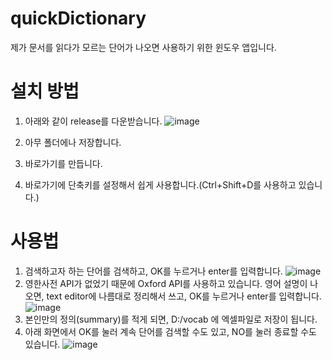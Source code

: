 # quickDictionary

제가 문서를 읽다가 모르는 단어가 나오면 사용하기 위한 윈도우 앱입니다.

# 설치 방법

1. 아래와 같이 release를 다운받습니다.
![image](https://user-images.githubusercontent.com/95571735/160338766-53631501-814d-4c10-881a-482aee10c72c.png)

2. 아무 폴더에나 저장합니다.
3. 바로가기를 만듭니다.
4. 바로가기에 단축키를 설정해서 쉽게 사용합니다.(Ctrl+Shift+D를 사용하고 있습니다.)

# 사용법
1. 검색하고자 하는 단어를 검색하고, OK를 누르거나 enter를 입력합니다.
![image](https://user-images.githubusercontent.com/95571735/160339020-6009bbec-56c8-43ae-a57b-f783f216aeb9.png)
2. 영한사전 API가 없었기 때문에 Oxford API를 사용하고 있습니다. 영어 설명이 나오면, text editor에 나름대로 정리해서 쓰고, OK를 누르거나 enter를 입력합니다.
![image](https://user-images.githubusercontent.com/95571735/160339132-3df98ca6-2358-4f7d-992e-b8b12b081855.png)
3. 본인만의 정의(summary)를 적게 되면, D:/vocab 에 엑셀파일로 저장이 됩니다.
4. 아래 화면에서 OK를 눌러 계속 단어를 검색할 수도 있고, NO를 눌러 종료할 수도 있습니다.
![image](https://user-images.githubusercontent.com/95571735/160339308-954319e0-b930-47d5-811f-45503a863589.png)
